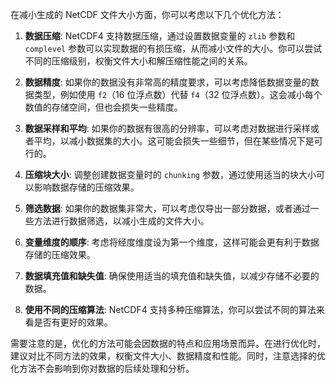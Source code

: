 在减小生成的 NetCDF 文件大小方面，你可以考虑以下几个优化方法：

1. **数据压缩**: NetCDF4 支持数据压缩，通过设置数据变量的 `zlib` 参数和 `complevel` 参数可以实现数据的有损压缩，从而减小文件的大小。你可以尝试不同的压缩级别，权衡文件大小和解压缩性能之间的关系。

2. **数据精度**: 如果你的数据没有非常高的精度要求，可以考虑降低数据变量的数据类型，例如使用 `f2`（16 位浮点数）代替 `f4`（32 位浮点数）。这会减小每个数值的存储空间，但也会损失一些精度。

3. **数据采样和平均**: 如果你的数据有很高的分辨率，可以考虑对数据进行采样或者平均，以减小数据集的大小。这可能会损失一些细节，但在某些情况下是可行的。

4. **压缩块大小**: 调整创建数据变量时的 `chunking` 参数，通过使用适当的块大小可以影响数据存储的压缩效果。

5. **筛选数据**: 如果你的数据集非常大，可以考虑仅导出一部分数据，或者通过一些方法进行数据筛选，以减小生成的文件大小。

6. **变量维度的顺序**: 考虑将经度维度设为第一个维度，这样可能会更有利于数据存储的压缩效果。

7. **数据填充值和缺失值**: 确保使用适当的填充值和缺失值，以减少存储不必要的数据。

8. **使用不同的压缩算法**: NetCDF4 支持多种压缩算法，你可以尝试不同的算法来看是否有更好的效果。

需要注意的是，优化的方法可能会因数据的特点和应用场景而异。在进行优化时，建议对比不同方法的效果，权衡文件大小、数据精度和性能。同时，注意选择的优化方法不会影响到你对数据的后续处理和分析。